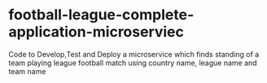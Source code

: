 # football-league-complete-application-microserviec
Code to Develop,Test and Deploy a microservice which finds standing of a team playing league football match using country name, league name and team name

